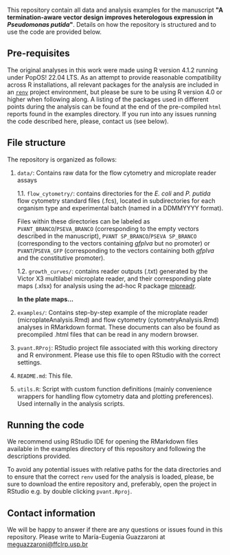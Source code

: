 This repository contain all data and analysis examples for the manuscript **"A termination-aware vector design improves heterologous expression in *Pseudomonas putida*"**. Details on how the repository is structured and to use the code are provided below.

## Pre-requisites

The original analyses in this work were made using R version 4.1.2 running under PopOS! 22.04 LTS. As an attempt to provide reasonable compatibility across R installations, all relevant packages for the analysis are included in an [`renv`](https://rstudio.github.io/renv/articles/renv.html) project environment, but please be sure to be using R version 4.0 or higher when following along. A listing of the packages used in different points during the analysis can be found at the end of the pre-compiled `html` reports found in the examples directory. If you run into any issues running the code described here, please, contact us (see below).

## File structure

The repository is organized as follows:

1.  `data/`: Contains raw data for the flow cytometry and microplate reader assays

    1.1. `flow_cytometry/`: contains directories for the *E. coli* and *P. putida* flow cytometry standard files (.fcs), located in subdirectories for each organism type and experimental batch (named in a DDMMYYYY format).

    Files within these directories can be labeled as `PVANT_BRANCO`/`PSEVA_BRANCO` (corresponding to the empty vectors described in the manuscript), `PVANT SP_BRANCO`/`PSEVA SP_BRANCO` (corresponding to the vectors containing *gfplva* but no promoter) or `PVANT`/`PSEVA_GFP` (corresponding to the vectors containing both *gfplva* and the constitutive promoter).

    1.2. `growth_curves/`: contains reader outputs (.txt) generated by the Victor X3 multilabel microplate reader, and their corresponding plate maps (.xlsx) for analysis using the ad-hoc R package [mipreadr](github.com/viana-guilherme/mipreadr).
    
    **In the plate maps...**

2.  `examples/`: Contains step-by-step example of the microplate reader (microplateAnalysis.Rmd) and flow cytometry (cytometryAnalysis.Rmd) analyses in RMarkdown format. These documents can also be found as precompiled .html files that can be read in any modern browser.

3.  `pvant.RProj`: RStudio project file associated with this working directory and R environment. Please use this file to open RStudio with the correct settings.

4.  `README.md`: This file.

5.  `utils.R`: Script with custom function definitions (mainly convenience wrappers for handling flow cytometry data and plotting preferences). Used internally in the analysis scripts.

## Running the code

We recommend using RStudio IDE for opening the RMarkdown files available in the examples directory of this repository and following the descriptions provided.

To avoid any potential issues with relative paths for the data directories and to ensure that the correct `renv` used for the analysis is loaded, please, be sure to download the entire repository and, preferably, open the project in RStudio e.g. by double clicking `pvant.Rproj`.

## Contact information

We will be happy to answer if there are any questions or issues found in this repository. Please write to María-Eugenia Guazzaroni at [meguazzaroni\@ffclrp.usp.br](mailto:meguazzaroni@ffclrp.usp.br)
